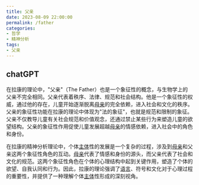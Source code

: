```yaml
---
title: 父亲
date: 2023-08-09 22:00:00
permalink: /father
categories:
- 哲学
- 精神分析
tags:
- 父亲
---
```


## chatGPT

在拉康的理论中，"父亲"（The Father）也是一个象征性的概念，与生物学上的父亲不完全相同。父亲代表着秩序、法律、规范和社会结构。他是一个象征性的权威，通过他的存在，儿童开始逐渐脱离[母亲](/mother)的完全依赖，进入社会和文化的秩序。
父亲的象征性功能在拉康的理论中体现为"法的象征"，也就是规范和限制的象征。父亲不仅教导儿童有关社会规范和价值观念，还通过禁止某些行为来塑造儿童的欲望结构。父亲的象征性作用促使儿童发展超越[母亲](/mother)的情感依赖，进入社会中的角色和身份。

在拉康的精神分析理论中，个体[主体](/subject)性的发展是一个复杂的过程，涉及到[母亲](/mother)和父亲这两个象征性角色的互动。[母亲](/mother)代表了情感和身份的源头，而父亲代表了社会和文化的规范。这两个象征性角色在个体的心理结构中起到关键作用，塑造了个体的欲望、自我认同和行为。因此，拉康的理论强调了[语言](/language)、符号和文化对于心理过程的重要性，并提供了一种理解个体[主体](/subject)性形成的深刻视角。